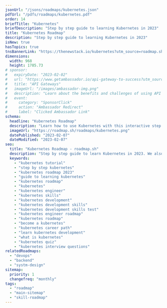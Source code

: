 ```yaml
---
jsonUrl: "/jsons/roadmaps/kubernetes.json"
pdfUrl: "/pdfs/roadmaps/kubernetes.pdf"
order: 14
briefTitle: "Kubernetes"
briefDescription: "Step by step guide to learning Kubernetes in 2023"
title: "Kubernetes Roadmap"
description: "Step by step guide to learning Kubernetes in 2023"
isNew: true
hasTopics: true
tnsBannerLink: "https://thenewstack.io/kubernetes?utm_source=roadmap.sh&utm_medium=Referral&utm_campaign=Alert"
dimensions:
  width: 968
  height: 1785.73
# sponsor:
#   expiryDate: "2023-02-02"
#   url: "https://www.getambassador.io/api-gateway-to-success?utm_source=roadmap-sh&utm_medium=ebook&utm_campaign=edgestack-guide"
#   title: "API Gateways"
#   imageUrl: "/images/ambassador-img.png"
#   description: "Learn about the benefits and challenges of using API Gateway in cloud native environments."
#   event:
#     category: "SponsorClick"
#     action: "Ambassador Redirect"
#     label: "Clicked Ambassador Link"
schema:
  headline: "Kubernetes Roadmap"
  description: "Learn how to use Kubernetes with this interactive step by step guide in 2023. We also have resources and short descriptions attached to the roadmap items so you can get everything you want to learn in one place."
  imageUrl: "https://roadmap.sh/roadmaps/kubernetes.png"
  datePublished: "2023-02-07"
  dateModified: "2023-02-07"
seo:
  title: "Kubernetes Roadmap - roadmap.sh"
  description: "Step by step guide to learn Kubernetes in 2023. We also have resources and short descriptions attached to the roadmap items so you can get everything you want to learn in one place."
  keywords:
    - "kubernetes tutorial"
    - "step by step kubernetes"
    - "kubernetes roadmap 2023"
    - "guide to learning kubernetes"
    - "kubernetes roadmap"
    - "kubernetes"
    - "kubernetes engineer"
    - "kubernetes skills"
    - "kubernetes development"
    - "kubernetes development skills"
    - "kubernetes development skills test"
    - "kubernetes engineer roadmap"
    - "kubernetes roadmap"
    - "become a kubernetes"
    - "kubernetes career path"
    - "learn kubernetes development"
    - "what is kubernetes"
    - "kubernetes quiz"
    - "kubernetes interview questions"
relatedRoadmaps:
  - "devops"
  - "backend"
  - "systm-design"
sitemap:
  priority: 1
  changefreq: "monthly"
tags:
  - "roadmap"
  - "main-sitemap"
  - "skill-roadmap"
---
```


